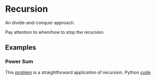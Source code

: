 # Recursion
An divide-and-conquer approach. 

Pay attention to when/how to stop the recursion.

## Examples

### Power Sum
This [problem](https://www.hackerrank.com/challenges/the-power-sum/problem)
is a straightforward application of recursion.
Python [code](power_sum.py)